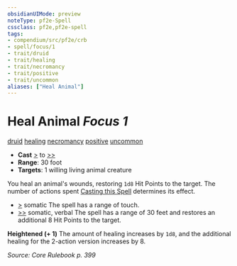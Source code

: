 ```yaml
---
obsidianUIMode: preview
noteType: pf2e-Spell
cssclass: pf2e,pf2e-spell
tags:
- compendium/src/pf2e/crb
- spell/focus/1
- trait/druid
- trait/healing
- trait/necromancy
- trait/positive
- trait/uncommon
aliases: ["Heal Animal"]
---
```

# Heal Animal *Focus 1*   
[druid](rules/traits/druid.md "Druid Class Trait")  [healing](rules/traits/healing.md "Healing Effect Trait")  [necromancy](rules/traits/necromancy.md "Necromancy School Trait")  [positive](rules/traits/positive.md "Positive Energy & Element Trait")  [uncommon](rules/traits/uncommon.md "Uncommon Rarity Trait")  

- **Cast** [>](rules/core-rulebook/chapter-9-playing-the-game.md#Actions "Single Action") to [>>](rules/core-rulebook/chapter-9-playing-the-game.md#Actions "Two-Action") 
- **Range**: 30 foot
- **Targets**: 1 willing living animal creature

You heal an animal's wounds, restoring `1d8` Hit Points to the target. The number of actions spent [Casting this Spell](rules/actions/cast-a-spell.md) determines its effect.

- [>](rules/core-rulebook/chapter-9-playing-the-game.md#Actions "Single Action") somatic The spell has a range of touch.
- [>>](rules/core-rulebook/chapter-9-playing-the-game.md#Actions "Two-Action") somatic, verbal The spell has a range of 30 feet and restores an additional 8 Hit Points to the target.

**Heightened (+ 1)** The amount of healing increases by `1d8`, and the additional healing for the 2-action version increases by 8.

*Source: Core Rulebook p. 399*